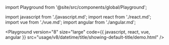import Playground from '@site/src/components/global/Playground';

import javascript from './javascript.md';
import react from './react.md';
import vue from './vue.md';
import angular from './angular.md';

<Playground
  version="8"
  size="large"
  code={{ javascript, react, vue, angular }}
  src="usage/v8/datetime/title/showing-default-title/demo.html"
/>
